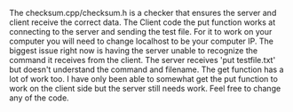 The checksum.cpp/checksum.h is a checker that ensures the server and client receive the correct data. 
The Client code the put function works at connecting to the server and sending the test file. 
For it to work on your computer you will need to change localhost to be your computer IP.
The biggest issue right now is having the server unable to recognize the command it receives from the client. 
The server receives 'put testfile.txt' but doesn't understand the command and filename. The get function has a lot of work too. 
I have only been able to somewhat get the put function to work on the client side but the server still needs work. Feel free to change any of the code. 

